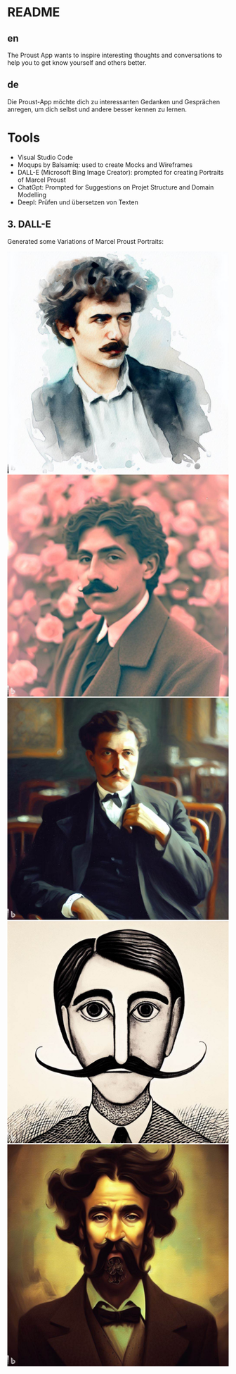 # README 

## en

The Proust App wants to inspire interesting thoughts and conversations to help you to get know yourself and others better.

## de

Die Proust-App möchte dich zu interessanten Gedanken und Gesprächen anregen, um dich selbst und andere besser kennen zu lernen.
# Tools

* Visual Studio Code
* Moqups by Balsamiq: used to create Mocks and Wireframes
* DALL-E (Microsoft Bing Image Creator): prompted for creating Portraits of Marcel Proust
* ChatGpt: Prompted for Suggestions on Projet Structure and Domain Modelling
* Deepl: Prüfen und übersetzen von Texten 


## 3. DALL-E

Generated some Variations of Marcel Proust Portraits: 

![Marcel Proust Portrait 1](./Concept/MarcelProustPortrait1.jpeg)
![Marcel Proust Portrait 2](./Concept/MarcelProustPortrait2.jpeg)
![Marcel Proust Portrait 3](./Concept/MarcelProustPortrait3.jpeg)
![Marcel Proust Portrait 4](./Concept/MarcelProustPortrait4.jpeg)
![Marcel Proust Portrait 5](./Concept/MarcelProustPortrait5.jpeg)